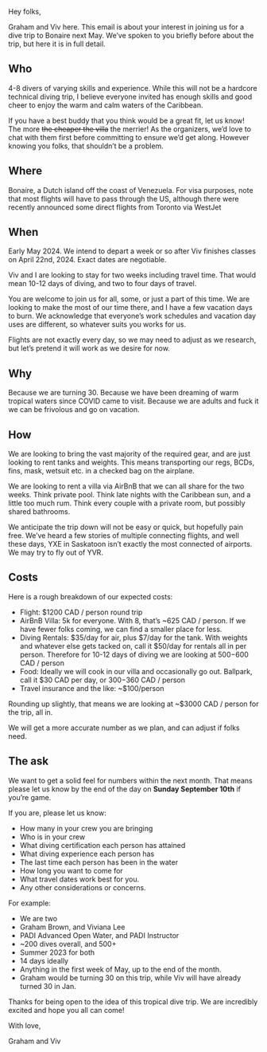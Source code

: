 Hey folks,

Graham and Viv here. This email is about your interest in joining us for a dive trip to Bonaire next May. We’ve spoken to you briefly before about the trip, but here it is in full detail.

## Who

4-8 divers of varying skills and experience. While this will not be a hardcore technical diving trip, I believe everyone invited has enough skills and good cheer to enjoy the warm and calm waters of the Caribbean. 

If you have a best buddy that you think would be a great fit, let us know! The more ~~the cheaper the villa~~ the merrier! As the organizers, we’d love to chat with them first before committing to ensure we’d get along. However knowing you folks, that shouldn’t be a problem. 

## Where

Bonaire, a Dutch island off the coast of Venezuela. For visa purposes, note that most flights will have to pass through the US, although there were recently announced some direct flights from Toronto via WestJet

## When

Early May 2024. We intend to depart a week or so after Viv finishes classes on April 22nd, 2024. Exact dates are negotiable. 

Viv and I are looking to stay for two weeks including travel time. That would mean 10-12 days of diving, and two to four days of travel. 

You are welcome to join us for all, some, or just a part of this time. We are looking to make the most of our time there, and I have a few vacation days to burn. We acknowledge that everyone’s work schedules and vacation day uses are different, so whatever suits you works for us. 

Flights are not exactly every day, so we may need to adjust as we research, but let’s pretend it will work as we desire for now.

## Why

Because we are turning 30. Because we have been dreaming of warm tropical waters since COVID came to visit. Because we are adults and fuck it we can be frivolous and go on vacation. 

## How

We are looking to bring the vast majority of the required gear, and are just looking to rent tanks and weights. This means transporting our regs, BCDs, fins, mask, wetsuit etc. in a checked bag on the airplane. 

We are looking to rent a villa via AirBnB that we can all share for the two weeks. Think private pool. Think late nights with the Caribbean sun, and a little too much rum. Think every couple with a private room, but possibly shared bathrooms. 

We anticipate the trip down will not be easy or quick, but hopefully pain free. We’ve heard a few stories of multiple connecting flights, and well these days, YXE in Saskatoon isn’t exactly the most connected of airports. We may try to fly out of YVR. 

## Costs

Here is a rough breakdown of our expected costs:

 - Flight: $1200 CAD / person round trip
 - AirBnB Villa: 5k for everyone. With 8, that’s ~625 CAD / person. If we have fewer folks coming, we can find a smaller place for less. 
 - Diving Rentals: $35/day for air, plus $7/day for the tank. With weights and whatever else gets tacked on, call it $50/day for rentals all in per person. Therefore for 10-12 days of diving we are looking at $500-$600 CAD / person
 - Food: Ideally we will cook in our villa and occasionally go out. Ballpark, call it $30 CAD per day, or $300-$360 CAD / person 
 - Travel insurance and the like: ~$100/person
 
Rounding up slightly, that means we are looking at ~$3000 CAD / person for the trip, all in.  
 
We will get a more accurate number as we plan, and can adjust if folks need.

## The ask

We want to get a solid feel for numbers within the next month. That means please let us know by the end of the day on **Sunday September 10th** if you’re game.

If you are, please let us know:
 - How many in your crew you are bringing
 - Who is in your crew
 - What diving certification each person has attained
 - What diving experience each person has
 - The last time each person has been in the water
 - How long you want to come for
 - What travel dates work best for you.
 - Any other considerations or concerns. 
 
 For example:
  - We are two
  - Graham Brown, and Viviana Lee
  - PADI Advanced Open Water, and PADI Instructor
  - ~200 dives overall, and 500+
  - Summer 2023 for both
  - 14 days ideally
  - Anything in the first week of May, up to the end of the month.
  - Graham would be turning 30 on this trip, while Viv will have already turned 30 in Jan.

Thanks for being open to the idea of this tropical dive trip. We are incredibly excited and hope you all can come!

With love, 

Graham and Viv 